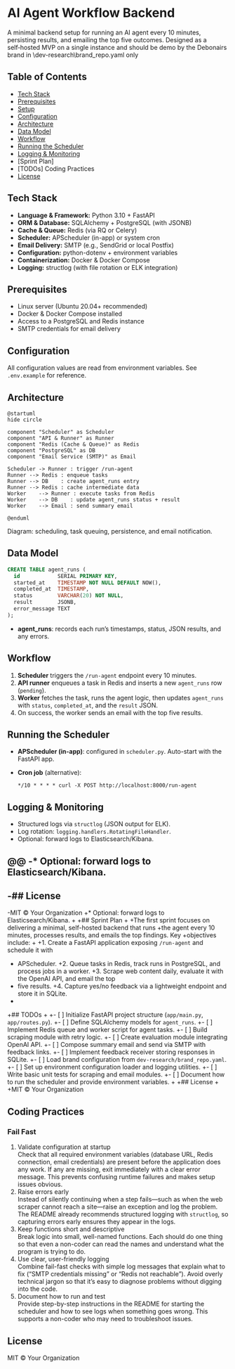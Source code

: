 # AI Agent Workflow Backend

A minimal backend setup for running an AI agent every 10 minutes, persisting results, and emailing the top five outcomes. Designed as a self‑hosted MVP on a single instance and should be demo by the Debonairs brand in \dev-research\brand_repo.yaml only

## Table of Contents

* [Tech Stack](#tech-stack)
* [Prerequisites](#prerequisites)
* [Setup](#setup)
* [Configuration](#configuration)
* [Architecture](#architecture)
* [Data Model](#data-model)
* [Workflow](#workflow)
* [Running the Scheduler](#running-the-scheduler)
* [Logging & Monitoring](#logging--monitoring)
* [Sprint Plan]
* [TODOs]
Coding Practices
* [License](#license)

## Tech Stack

* **Language & Framework:** Python 3.10 + FastAPI
* **ORM & Database:** SQLAlchemy + PostgreSQL (with JSONB)
* **Cache & Queue:** Redis (via RQ or Celery)
* **Scheduler:** APScheduler (in-app) or system cron
* **Email Delivery:** SMTP (e.g., SendGrid or local Postfix)
* **Configuration:** python-dotenv + environment variables
* **Containerization:** Docker & Docker Compose
* **Logging:** structlog (with file rotation or ELK integration)

## Prerequisites

* Linux server (Ubuntu 20.04+ recommended)
* Docker & Docker Compose installed
* Access to a PostgreSQL and Redis instance
* SMTP credentials for email delivery

## Configuration

All configuration values are read from environment variables. See `.env.example` for reference.

## Architecture

```plantuml
@startuml
hide circle

component "Scheduler" as Scheduler
component "API & Runner" as Runner
component "Redis (Cache & Queue)" as Redis
component "PostgreSQL" as DB
component "Email Service (SMTP)" as Email

Scheduler -> Runner : trigger /run-agent
Runner --> Redis : enqueue tasks
Runner --> DB    : create agent_runs entry
Runner --> Redis : cache intermediate data
Worker    --> Runner : execute tasks from Redis
Worker    --> DB    : update agent_runs status + result
Worker    --> Email : send summary email

@enduml
```

Diagram: scheduling, task queuing, persistence, and email notification.

## Data Model

```sql
CREATE TABLE agent_runs (
  id            SERIAL PRIMARY KEY,
  started_at    TIMESTAMP NOT NULL DEFAULT NOW(),
  completed_at  TIMESTAMP,
  status        VARCHAR(20) NOT NULL,
  result        JSONB,
  error_message TEXT
);
```

* **agent\_runs**: records each run’s timestamps, status, JSON results, and any errors.

## Workflow

1. **Scheduler** triggers the `/run-agent` endpoint every 10 minutes.
2. **API runner** enqueues a task in Redis and inserts a new `agent_runs` row (`pending`).
3. **Worker** fetches the task, runs the agent logic, then updates `agent_runs` with `status`, `completed_at`, and the `result` JSON.
4. On success, the worker sends an email with the top five results.

## Running the Scheduler

* **APScheduler (in-app)**: configured in `scheduler.py`. Auto-start with the FastAPI app.
* **Cron job** (alternative):

  ```cron
  */10 * * * * curl -X POST http://localhost:8000/run-agent
  ```

## Logging & Monitoring

* Structured logs via `structlog` (JSON output for ELK).
* Log rotation: `logging.handlers.RotatingFileHandler`.
* Optional: forward logs to Elasticsearch/Kibana.

@@
-* Optional: forward logs to Elasticsearch/Kibana.
-
-## License
-
-MIT © Your Organization
+* Optional: forward logs to Elasticsearch/Kibana.
+
+## Sprint Plan
+
+The first sprint focuses on delivering a minimal, self-hosted backend that runs
+the agent every 10 minutes, processes results, and emails the top findings. Key
+objectives include:
+
+1. Create a FastAPI application exposing `/run-agent` and schedule it with
+   APScheduler.
+2. Queue tasks in Redis, track runs in PostgreSQL, and process jobs in a worker.
+3. Scrape web content daily, evaluate it with the OpenAI API, and email the top
+   five results.
+4. Capture yes/no feedback via a lightweight endpoint and store it in SQLite.
+
+## TODOs
+
+- [ ] Initialize FastAPI project structure (`app/main.py`, `app/routes.py`).
+- [ ] Define SQLAlchemy models for `agent_runs`.
+- [ ] Implement Redis queue and worker script for agent tasks.
+- [ ] Build scraping module with retry logic.
+- [ ] Create evaluation module integrating OpenAI API.
+- [ ] Compose summary email and send via SMTP with feedback links.
+- [ ] Implement feedback receiver storing responses in SQLite.
+- [ ] Load brand configuration from `dev-research/brand_repo.yaml`.
+- [ ] Set up environment configuration loader and logging utilities.
+- [ ] Write basic unit tests for scraping and email modules.
+- [ ] Document how to run the scheduler and provide environment variables.
+
+## License
+
+MIT © Your Organization

## **Coding Practices**

### **Fail Fast**

1. Validate configuration at startup  
   Check that all required environment variables (database URL, Redis connection, email credentials) are present before the application does any work. If any are missing, exit immediately with a clear error message. This prevents confusing runtime failures and makes setup issues obvious.  
2. Raise errors early  
   Instead of silently continuing when a step fails—such as when the web scraper cannot reach a site—raise an exception and log the problem. The README already recommends structured logging with `structlog`, so capturing errors early ensures they appear in the logs.  
3. Keep functions short and descriptive  
   Break logic into small, well-named functions. Each should do one thing so that even a non-coder can read the names and understand what the program is trying to do.  
4. Use clear, user-friendly logging  
   Combine fail-fast checks with simple log messages that explain what to fix (“SMTP credentials missing” or “Redis not reachable”). Avoid overly technical jargon so that it’s easy to diagnose problems without digging into the code.  
5. Document how to run and test  
   Provide step-by-step instructions in the README for starting the scheduler and how to see logs when something goes wrong. This supports a non-coder who may need to troubleshoot issues.


## License

MIT © Your Organization
